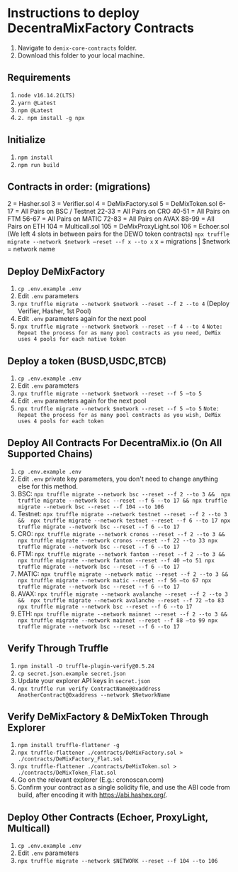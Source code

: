 



# Instructions to deploy DecentraMixFactory Contracts

1. Navigate to `demix-core-contracts` folder.
2. Download this folder to your local machine.








## Requirements

1. `node v16.14.2(LTS)`
2. `yarn @Latest`
3. `npm @Latest`
4. `2. npm install -g npx`






## Initialize

1. `npm install`
2. `npm run build`







## Contracts in order: (migrations)

2 = Hasher.sol
3 = Verifier.sol
4 = DeMixFactory.sol 
5 = DeMixToken.sol
6-17 = All Pairs on BSC / Testnet
22-33 = All Pairs on CRO
40-51 = All Pairs on FTM
56-67 = All Pairs on MATIC
72-83 = All Pairs on AVAX
88-99 = All Pairs on ETH
104 = Multicall.sol
105 = DeMixProxyLight.sol
106 = Echoer.sol
(We left 4 slots in between pairs for the DEWO token contracts)
`npx truffle migrate --network $network —reset --f x --to x`  x = migrations | $network = network name







## Deploy DeMixFactory

1. `cp .env.example .env`
2. Edit `.env` parameters
3. `npx truffle migrate --network $network --reset --f 2 --to 4` (Deploy Verifier, Hasher, 1st Pool)
4. Edit `.env` parameters again for the next pool
5. `npx truffle migrate --network $network --reset --f 4 --to 4`
`Note:  Repeat the process for as many pool contracts as you need, DeMix uses 4 pools for each native token`







## Deploy a token (BUSD,USDC,BTCB)

1. `cp .env.example .env`
2. Edit `.env` parameters
3. `npx truffle migrate --network $network --reset --f 5 —to 5` 
4. Edit `.env` parameters again for the next pool
5. `npx truffle migrate --network $network --reset --f 5 —to 5`
`Note:  Repeat the process for as many pool contracts as you wish, DeMix uses 4 pools for each token`







## Deploy All Contracts For DecentraMix.io (On All Supported Chains)

1. `cp .env.example .env`
2. Edit `.env` private key parameters, you don't need to change anything else for this method.
3. BSC: `npx truffle migrate --network bsc --reset --f 2 --to 3 &&  npx truffle migrate --network bsc --reset --f 6 --to 17 && npx truffle migrate --network bsc --reset --f 104 --to 106 `
4. Testnet: `npx truffle migrate --network testnet --reset --f 2 --to 3 &&  npx truffle migrate --network testnet --reset --f 6 --to 17 npx truffle migrate --network bsc --reset --f 6 --to 17 `
5. CRO: `npx truffle migrate --network cronos --reset --f 2 --to 3 &&  npx truffle migrate --network cronos --reset --f 22 --to 33 npx truffle migrate --network bsc --reset --f 6 --to 17 `
6. FTM: `npx truffle migrate --network fantom --reset --f 2 --to 3 &&  npx truffle migrate --network fantom --reset --f 40 —to 51 npx truffle migrate --network bsc --reset --f 6 --to 17 `
7. MATIC: `npx truffle migrate --network matic --reset --f 2 --to 3 &&  npx truffle migrate --network matic --reset --f 56 —to 67 npx truffle migrate --network bsc --reset --f 6 --to 17 `
8. AVAX: `npx truffle migrate --network avalanche --reset --f 2 --to 3 &&  npx truffle migrate --network avalanche --reset --f 72 —to 83 npx truffle migrate --network bsc --reset --f 6 --to 17 `
9. ETH: `npx truffle migrate --network mainnet --reset --f 2 --to 3 &&  npx truffle migrate --network mainnet --reset --f 88 —to 99 npx truffle migrate --network bsc --reset --f 6 --to 17 `









## Verify Through Truffle

1. `npm install -D truffle-plugin-verify@0.5.24`
2. `cp secret.json.example secret.json`
3. Update your explorer API keys in `secret.json`
4. `npx truffle run verify ContractName@0xaddress AnotherContract@0xaddress --network $NetworkName`









## Verify DeMixFactory & DeMixToken Through Explorer

1. `npm install truffle-flattener -g`
2. `npx truffle-flattener ./contracts/DeMixFactory.sol > ./contracts/DeMixFactory_Flat.sol`
3. `npx truffle-flattener ./contracts/DeMixToken.sol > ./contracts/DeMixToken_Flat.sol`
4. Go on the relevant explorer (E.g.: cronoscan.com)
5. Confirm your contract as a single solidity file, and use the ABI code from build, after encoding it with https://abi.hashex.org/.










## Deploy Other Contracts (Echoer, ProxyLight, Multicall)

1. `cp .env.example .env`
2. Edit `.env` parameters
3. `npx truffle migrate --network $NETWORK --reset --f 104 --to 106`
